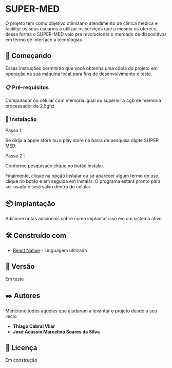 # SUPER-MED

O projeto tem como objetivo otimizar o atendimento de clinica medica e facilitar os seus usuarios a utilizar os serviços que a mesma os oferece, 
dessa forma o SUPER-MED veio pra revolucionar o mercado de dispositivos em termo de interface a tecnologias 

## 🚀 Começando

Essas instruções permitirão que você obtenha uma cópia do projeto em operação na sua máquina local para fins de desenvolvimento e teste.



### 📋 Pré-requisitos

Computador ou celular com memoria igual ou superior a 4gb de memoria processador de 2.5ghz



### 🔧 Instalação

Passo 1:

Se dirija a apple store ou a play store na barra de pesquisa digite SUPER MED.

Passo 2 :

Conforme pesquisado clique no botão instalar.

Finalmente, clique na opção instalar ou se aparecer algum termo de uso, clique no botão e em seguida em Instalar. O programa estará pronto para ser usado e será salvo dentro do celular.




## 📦 Implantação

Adicione notas adicionais sobre como implantar isso em um sistema ativo

## 🛠️ Construído com


* [React Native](https://reactnative.dev/) - Linguagem utilizada




## 📌 Versão

Em teste 

## ✒️ Autores

Mencione todos aqueles que ajudaram a levantar o projeto desde o seu início

* **Thiago Cabral Vilar** 
* **José Acássio Marcelino Soares da Silva**  


## 📄 Licença

Em construção


